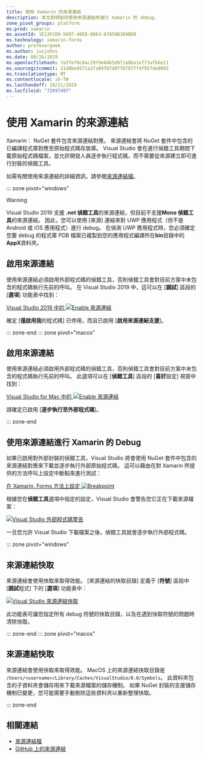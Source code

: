 ```yaml
---
title: 使用 Xamarin 的來源連結
description: 本文說明如何使用來源連結來進行 Xamarin 的 debug。
zone_pivot_groups: platform
ms.prod: xamarin
ms.assetId: 1E13FCD9-5607-46E8-80E4-87A58B389BEB
ms.technology: xamarin-forms
author: profexorgeek
ms.author: jusjohns
ms.date: 09/26/2019
ms.openlocfilehash: 7a3fe70c8ac29f9e84b5d071a0ba1ef73afbbe11
ms.sourcegitcommit: 21d8be9571a2fa89fb7d8ff0787ff4f957de0985
ms.translationtype: MT
ms.contentlocale: zh-TW
ms.lasthandoff: 10/21/2019
ms.locfileid: "72697497"
---
```

# <a name="source-link-with-xamarinforms"></a>使用 Xamarin 的來源連結

Xamarin： NuGet 套件包含來源連結對應。 來源連結會將 NuGet 套件中包含的已編譯程式庫對應至原始程式碼存放庫。 Visual Studio 會在進行偵錯工具期間下載原始程式碼檔案，並允許開發人員逐步執行程式碼，而不需要從來源建立即可進行封裝的偵錯工具。

如需有關使用來源連結的詳細資訊，請參閱[來源連結檔](/dotnet/standard/library-guidance/sourcelink)。

::: zone pivot="windows"

> [!WARNING]
> Visual Studio 2019 支援 **.net 偵錯工具**的來源連結，但目前不支援**Mono 偵錯工具**的來源連結。 因此，您可以使用 [來源] 連結來對 UWP 應用程式（但不是 Android 或 iOS 應用程式）進行 debug。 在偵測 UWP 應用程式時，您必須確定您要 debug 的程式庫 PDB 檔案已複製到您的應用程式編譯所在**bin**目錄中的**AppX**資料夾。

## <a name="enable-source-link"></a>啟用來源連結

使用來源連結必須啟用外部程式碼的偵錯工具，否則偵錯工具會對目前方案中未包含的程式碼執行先前的呼叫。 在 Visual Studio 2019 中，這可以在 [**調試**] 區段的 [**選項**] 功能表中找到：

[Visual Studio 2019 中的 ![Enable 來源連結](sourcelink-images/sourcelink-enable-pc-cropped.png)](sourcelink-images/sourcelink-enable-pc.png#lightbox)

確定 [**僅啟用我**的程式碼] 已停用，而且已啟用 [**啟用來源連結支援**]。

::: zone-end
::: zone pivot="macos"

## <a name="enable-source-link"></a>啟用來源連結

使用來源連結必須啟用外部程式碼的偵錯工具，否則偵錯工具會對目前方案中未包含的程式碼執行先前的呼叫。 此選項可以在 [**偵錯工具**] 區段的 [**喜好**設定] 視窗中找到：

[Visual Studio for Mac 中的 ![Enable 來源連結](sourcelink-images/sourcelink-enable-mac-cropped.png)](sourcelink-images/sourcelink-enable-mac.png#lightbox)

請確定已啟用 [**逐步執行至外部程式碼**]。

::: zone-end

## <a name="debug-xamarinforms-using-source-link"></a>使用來源連結進行 Xamarin 的 Debug

如果已啟用對外部封裝的偵錯工具，Visual Studio 將會使用 NuGet 套件中包含的來源連結對應來下載並逐步執行外部原始程式碼。 這可以藉由在對 Xamarin 所提供的方法呼叫上設定中斷點來進行測試：

[在 Xamarin. Forms 方法上設定 ![Breakpoint](sourcelink-images/breakpoint-cropped.png)](sourcelink-images/external-code-available.png#lightbox)

根據您在**偵錯工具**選項中指定的設定，Visual Studio 會警告您它正在下載來源檔案：

[![Visual Studio 外部程式碼警告](sourcelink-images/external-code-cropped.png)](sourcelink-images/external-code-available.png#lightbox)

一旦您允許 Visual Studio 下載檔案之後，偵錯工具就會逐步執行外部程式碼。

::: zone pivot="windows"

## <a name="source-link-caching"></a>來源連結快取

來源連結會使用快取來取得效能。 [來源連結的快取目錄] 定義于 [**符號**] 區段中 [**調試**程式] 下的 [**選項**] 功能表中：

[![Visual Studio 來源連結快取](sourcelink-images/sourcelink-caching-pc-cropped.png)](sourcelink-images/sourcelink-caching-pc.png#lightbox)

此功能表可讓您指定所有 debug 符號的快取目錄，以及在遇到快取符號的問題時清除快取。

::: zone-end
::: zone pivot="macos"

## <a name="source-link-caching"></a>來源連結快取

來源連結會使用快取來取得效能。 MacOS 上的來源連結快取目錄是 `/Users/<username>/Library/Caches/VisualStudio/8.0/Symbols`。 此資料夾包含的子資料夾會儲存用來下載來源檔案的儲存機制。 如果 NuGet 封裝的支援儲存機制已變更，您可能需要手動刪除這些資料夾以重新整理快取。

::: zone-end

## <a name="related-links"></a>相關連結

- [來源連結檔](/dotnet/standard/library-guidance/sourcelink)
- [GitHub 上的來源連結](https://github.com/dotnet/sourcelink)
